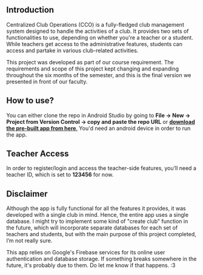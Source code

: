 ## Introduction 
Centralized Club Operations (CCO) is a fully-fledged club management system designed to handle the activities of a club. It provides two sets of functionalities to use, depending on whether you're a teacher or a student. While teachers get access to the administrative features, students can access and partake in various club-related activities.  

This project was developed as part of our course requirement. The requirements and scope of this project kept changing and expanding throughout the six months of the semester, and this is the final version we presented in front of our faculty.  

## How to use?
You can either clone the repo in Android Studio by going to **File → New → Project from Version Control → copy and paste the repo URL** or [**download the pre-built app from here**.](https://github.com/wolverton120/centralized-club-operations/releases/tag/10-2-25) You'd need an android device in order to run the app.

## Teacher Access 
In order to register/login and access the teacher-side features, you’ll need a teacher ID, which is set to **123456** for now. 

## Disclaimer
Although the app is fully functional for all the features it provides, it was developed with a single club in mind. Hence, the entire app uses a single database. I might try to implement some kind of "create club" function in the future, which will incorporate separate databases for each set of teachers and students, but with the main purpose of this project completed, I’m not really sure.  

This app relies on Google's Firebase services for its online user authentication and database storage. If something breaks somewhere in the future, it's probably due to them. Do let me know if that happens. :3
